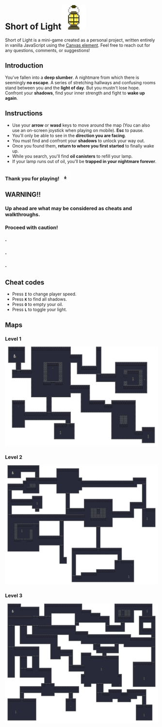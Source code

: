 # Short of Light![Game Icon](https://github.com/JuanBatkis/Short-of-Light/blob/master/assets/page-icon.png?raw=true)
Short of Light is a mini-game created as a personal project, written entirely in vanilla JavaScript using the [Canvas element](https://www.w3schools.com/html/html5_canvas.asp). Feel free to reach out for any questions, comments, or suggestions!

## Introduction

You've fallen into a **deep slumber**. A nightmare from which there is seemingly **no escape**. A series of stretching hallways and confusing rooms stand between you and the **light of day**.
But you mustn't lose hope. Confront your **shadows**, find your inner strength and fight to **wake up again**.

## Instructions

- Use your **arrow** or **wasd** keys to move around the map (You can also use an on-screen joystick when playing on mobile). **Esc** to pause.
- You'll only be able to see in the **direction you are facing**.
- You must find and confront your **shadows** to unlock your way out.
- Once you found them, **return to where you first started** to finally wake up.
- While you search, you'll find **oil canisters** to refill your lamp.
- If your lamp runs out of oil, you'll be **trapped in your nightmare forever**.

### Thank you for playing! ![Oil](https://github.com/JuanBatkis/Short-of-Light/blob/master/assets/oil.png?raw=true)

## WARNING!!  
### Up ahead are what may be considered as cheats and walkthroughs. 
### Proceed with caution!
### ·
### ·
### ·

## Cheat codes

- Press **`I`** to change player speed.
- Press **`K`** to find all shadows.
- Press **`O`** to empty your oil.
- Press **`L`** to toggle your light.

## Maps

### Level 1
![Level 1 Map](https://github.com/JuanBatkis/Short-of-Light/blob/master/assets/level1.png?raw=true)

### Level 2
![Level 2 Map](https://github.com/JuanBatkis/Short-of-Light/blob/master/assets/level2.png?raw=true)

### Level 3
![Level 3 Map](https://github.com/JuanBatkis/Short-of-Light/blob/master/assets/level3.png?raw=true)